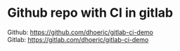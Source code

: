 # Github repo with CI in gitlab
Github: https://github.com/dhoeric/gitlab-ci-demo  
Gitlab: https://gitlab.com/dhoeric/gitlab-ci-demo
